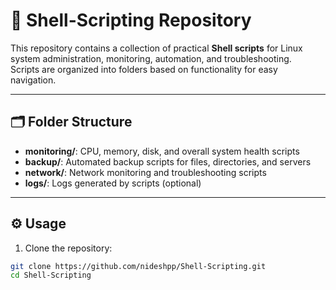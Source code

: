 # 🐚 Shell-Scripting Repository

This repository contains a collection of practical **Shell scripts** for Linux system administration, monitoring, automation, and troubleshooting.  
Scripts are organized into folders based on functionality for easy navigation.

---

## 🗂 Folder Structure

- **monitoring/**: CPU, memory, disk, and overall system health scripts  
- **backup/**: Automated backup scripts for files, directories, and servers  
- **network/**: Network monitoring and troubleshooting scripts  
- **logs/**: Logs generated by scripts (optional)  

---

## ⚙️ Usage

1. Clone the repository:
```bash
git clone https://github.com/nideshpp/Shell-Scripting.git
cd Shell-Scripting

